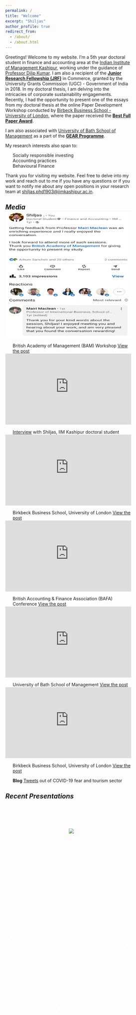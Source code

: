 ```yaml
---
permalink: /
title: "Welcome"
excerpt: "Shiljas"
author_profile: true
redirect_from: 
  - /about/
  - /about.html
---
```


Greetings! Welcome to my website. I’m a 5th year doctoral student in finance and accounting area at the [Indian Institute of Management Kashipur]( https://www.iimkashipur.ac.in), working under the guidance of [Professor Dilip Kumar](https://scholar.google.com/citations?user=N8y4jzMAAAAJ&hl=en). I am also a recipient of the **<u>Junior Research Fellowship (JRF)</u>** in Commerce, granted by the University Grants Commission (UGC) - Government of India in 2018. In my doctoral thesis, I am delving into the intricacies of corporate sustainability engagements. Recently, I had the opportunity to present one of the essays from my doctoral thesis at the online Paper Development Workshop conducted by [Birbeck Business School - University of London](https://www.bbk.ac.uk/school/business), where the paper received the **<u>Best Full Paper Award</u>**. 

I am also associated with [University of Bath School of Management](https://www.bath.ac.uk/schools/school-of-management) as a part of the **<u>GEAR Programme</u>**.

My research interests also span to:
1. Socially responsible investing
2. Accounting practices
3. Behavioural Finance

Thank you for visiting my website. Feel free to delve into my work and reach out to me if you have any questions or if you want to notify me about any open positions in your research team at [shiljas.phd1903@iimkashipur.ac.in](shiljas.phd1903@iimkashipur.ac.in).

**<i>Media</i>**
------


<a href= "https://www.linkedin.com/posts/shiljas_getting-feedback-from-professor-mairi-maclean-activity-7021156538962620416-d0un?utm_source=share&utm_medium=member_desktop">
<img src="/images/BAM_Pre_Conf_Workshop.png" width="504" height="405"> </a>

* British Academy of Management (BAM) Workshop [View the post](https://www.linkedin.com/posts/shiljas_getting-feedback-from-professor-mairi-maclean-activity-7021156538962620416-d0un?utm_source=share&utm_medium=member_desktop)

<html>
<head>
    <title>Title of the document</title>
    <style>
      .wrap-element {
        position: relative;
        overflow: hidden;
        padding-top: 56.25%;
      }
      .wrapped-iframe {
        position: absolute;
        top: 0;
        left: 0;
        width: 100%;
        height: 100%;
        border: 0;
      }
    </style>
  </head>
  <body>
    <div class="wrap-element">
      <iframe class="wrapped-iframe" src="https://www.linkedin.com/embed/feed/update/urn:li:share:7013112267705585664" gesture="media" allow="encrypted-media" allowfullscreen></iframe>
    </div>
  </body>
</html>

* [Interview](https://www.linkedin.com/posts/iimkashipur_phdinsights-scholarstories-iimkashipur-activity-7013112270926811136-UIy9?utm_source=share&utm_medium=member_desktop) with Shiljas, IIM Kashipur doctoral student

<html>
<head>
    <title>Title of the document</title>
    <style>
      .wrap-element {
        position: relative;
        overflow: hidden;
        padding-top: 56.25%;
      }
      .wrapped-iframe {
        position: absolute;
        top: 0;
        left: 0;
        width: 100%;
        height: 100%;
        border: 0;
      }
    </style>
  </head>
  <body>
    <div class="wrap-element">
      <iframe class="wrapped-iframe" src="https://www.linkedin.com/embed/feed/update/urn:li:activity:7137806825046917120" gesture="media" allow="encrypted-media" allowfullscreen></iframe>
    </div>
  </body>
</html>

* Birkbeck Business School, University of London [View the post](https://www.linkedin.com/posts/shiljas_sustainability-sustainability-activity-7137806825046917120-ack0?utm_source=share&utm_medium=member_desktop)

<html>
<head>
    <title>Title of the document</title>
    <style>
      .wrap-element {
        position: relative;
        overflow: hidden;
        padding-top: 56.25%;
      }
      .wrapped-iframe {
        position: absolute;
        top: 0;
        left: 0;
        width: 100%;
        height: 100%;
        border: 0;
      }
    </style>
  </head>
  <body>
    <div class="wrap-element">
      <iframe class="wrapped-iframe" src="https://www.linkedin.com/embed/feed/update/urn:li:activity:7143325700194746371" gesture="media" allow="encrypted-media" allowfullscreen></iframe>
    </div>
  </body>
</html>

* British Accounting & Finance Association (BAFA) Conference
[View the post](https://www.linkedin.com/posts/shiljas_corporate-sustainability-academics-activity-7143325700194746371-FmHT?utm_source=share&utm_medium=member_desktop)

<html>
<head>
    <title>Title of the document</title>
    <style>
      .wrap-element {
        position: relative;
        overflow: hidden;
        padding-top: 56.25%;
      }
      .wrapped-iframe {
        position: absolute;
        top: 0;
        left: 0;
        width: 100%;
        height: 100%;
        border: 0;
      }
    </style>
  </head>
  <body>
    <div class="wrap-element">
      <iframe class="wrapped-iframe" src="https://www.linkedin.com/embed/feed/update/urn:li:share:7152736793140887552" gesture="media" allow="encrypted-media" allowfullscreen></iframe>
    </div>
  </body>
</html>

* University of Bath School of Management [View the post](https://www.linkedin.com/posts/shiljas_iimkashipur-activity-7152736793979748353-YJo0?utm_source=share&utm_medium=member_desktop)

<html>
<head>
    <title>Title of the document</title>
    <style>
      .wrap-element {
        position: relative;
        overflow: hidden;
        padding-top: 56.25%;
      }
      .wrapped-iframe {
        position: absolute;
        top: 0;
        left: 0;
        width: 100%;
        height: 100%;
        border: 0;
      }
    </style>
  </head>
  <body>
    <div class="wrap-element">
      <iframe class="wrapped-iframe" src="https://www.linkedin.com/embed/feed/update/urn:li:share:7162831726942048257" gesture="media" allow="encrypted-media" allowfullscreen></iframe>
    </div>
  </body>
</html>

* Birkbeck Business School, University of London [View the post](https://www.linkedin.com/posts/iimkashipur_delighted-award-outstanding-activity-7162831729618014208-52Tw?utm_source=share&utm_medium=member_desktop)

* **Blog** [Tweets](https://iimkashipur.medium.com/nexus-between-twitter-based-sentiment-and-tourism-sector-performance-amid-covid-19-pandemic-8dd0a0e4fdd0) out of COVID-19 fear and tourism sector


**<i>Recent Presentations</i>**
------


<style>
  * {margin:0;padding:0;box-sizing:border-box;}
  ul, li {list-style:none;}
  
  [name="slide"] {display:none;}
  .slidebox {max-width:500px;width:100%;margin: 10px; float:left; text-align:center;}
  .slidebox img {max-width:100%;}
  .slidebox .slidelist {
    white-space:nowrap;
    font-size:0;
    overflow:hidden;
  }
  .p1 {margin-right:15; padding-right: 5px}

  .p2 {clear: both}

  .slidebox .slideitem {
    position:relative;
    display:inline-block;
    vertical-align:middle;
    width:100%;
    transition:all .1s;
  }
  .slidebox .slideitem label {
    position:absolute;
    z-index:1;
    top:50%;
    transform:translateY(-50%);
    padding:20px;
    border-radius:50%;
    cursor:pointer;
  }
  label.left {
    left:20px;
    background-color:#eaeaea 20%;
    background-image:url('/assets/images/arrow/left-arrow.png');
    background-position:center center;
    background-size:50%;
    background-repeat:no-repeat;
  }
  label.right {
    right:20px;
    background-color:#eaeaea 20%;
    background-image:url('/assets/images/arrow/left-arrow.png');
    background-position:center center;
    background-size:50%;
    background-repeat:no-repeat;
  }
  

  .paginglist {text-align:center;padding:30px 0;}
  .paginglist > li {display:inline-block;vertical-align:middle;margin:0 10px;}
  .paginglist > li > label {display:block;padding:10px 30px;border-radius:10px;background:#ccc;cursor:pointer;}
  .paginglist > li:hover > label {background:#333;}
  
  [id="slide01"]:checked ~ .slidelist .slideitem {transform:translateX(0);animation:slide01 20s infinite;}
  [id="slide02"]:checked ~ .slidelist .slideitem {transform:translateX(-100%);animation:slide02 20s infinite;}
  [id="slide03"]:checked ~ .slidelist .slideitem {transform:translateX(-200%);animation:slide03 20s infinite;}
  [id="slide04"]:checked ~ .slidelist .slideitem {transform:translateX(-300%);animation:slide04 20s infinite;}
  
  @keyframes slide01 {
    0% {left:0%;}
    23% {left:0%;}
    25% {left:-100%;}
    48% {left:-100%;}
    50% {left:-200%;}
    73% {left:-200%;}
    75% {left:-300%;}
    98% {left:-300%;}
    100% {left:0%;}
  }
  @keyframes slide02 {
    0% {left:0%;}
    23% {left:0%;}
    25% {left:-100%;}
    48% {left:-100%;}
    50% {left:-200%;}
    73% {left:-200%;}
    75% {left:100%;}
    98% {left:100%;}
    100% {left:0%;}
  }
  @keyframes slide03 {
    0% {left:0%;}
    23% {left:0%;}
    25% {left:-100%;}
    48% {left:-100%;}
    50% {left:200%;}
    73% {left:200%;}
    75% {left:100%;}
    98% {left:100%;}
    100% {left:0%;}
  }
  @keyframes slide04 {
    0% {left:0%;}
    23% {left:0%;}
    25% {left:300%;}
    48% {left:300%;}
    50% {left:200%;}
    73% {left:200%;}
    75% {left:100%;}
    98% {left:100%;}
    100% {left:0%;}
  }
  </style>
  
  <div class="slidebox">
    <input type="radio" name="slide" id="slide01" checked>
    <input type="radio" name="slide" id="slide02">
    <input type="radio" name="slide" id="slide03">
    <input type="radio" name="slide" id="slide04">
    <ul class="slidelist">
      <li class="slideitem">
        <div>
          <label for="slide04" class="left"></label>
          <label for="slide02" class="right"></label>
          <a><img src="/images/conf_1.png"></a>
        </div>
      </li>
      <li class="slideitem">
        <div>
          <label for="slide01" class="left"></label>
          <label for="slide03" class="right"></label>
          <a><img src="/images/conf_2.png"></a>
        </div>
      </li>
      <li class="slideitem">
        <div>
          <label for="slide02" class="left"></label>
          <label for="slide04" class="right"></label>
          <a><img src="/images/conf_1.png"></a>
        </div>
      </li>
      <li class="slideitem">
        <div>
          <label for="slide03" class="left"></label>
          <label for="slide01" class="right"></label>
          <a><img src="/images/conf_3.png"></a>
        </div>
      </li>
    </ul>
    <!-- <ul class="paginglist">
      <li>
        <label for="slide01"></label>
      </li>
      <li>
        <label for="slide02"></label>
      </li>
      <li>
        <label for="slide03"></label>
      </li>
      <li>
        <label for="slide04"></label>
      </li>
    </ul> -->
  </div>

<div class="slideshowContainer">
  
<!-- Replace the image 'src' with the images in your project.
Javascript is set up so that you can add as many images as you like, but make sure that you match the number of 'circle' span elements (below) to the number of images -->
  <img class="imageSlides" src="/images/conf_1.png" alt="beach side city view">
  <img class="imageSlides" src="/images/conf_2.png" alt="leaf on the ground">
  <img class="imageSlides" src="/images/conf_3.png" alt="lake surrounded by mountains">
  
<!-- I would recommend to replace these 'span' elements with 'img' files
for each the left and right arrow that fits your project, and size accordingly.
I've shown 'span' elements because I didn't want to upload files. -->
  <span id ="leftArrow" class="slideshowArrow">&#8249;</span>
  <span id ="rightArrow" class="slideshowArrow">&#8250;</span>
  
  <div class="slideshowCircles">
<!-- Filled 'dot' class is set to first image in slideshow, and then via Javascript the filled 'dot' class follows the current image.
Make sure you match the number of these 'circle' span elements to the number of images in your slideshow. -->
    <span class="circle dot"></span>
    <span class="circle"></span>
    <span class="circle"></span>
  </div>
  
</div>
<style>
.slideshowContainer {
  position: relative;
  overflow: hidden;
  margin: 50px 0 75px;
  width: 100%;
  height: 500px;
}
.imageSlides {
  position: absolute;
  left: 50%;
  top: 50%;
  transform: translate(-50%, -50%);
  min-width: 100%;
  min-height: 100%;
  opacity: 0;
  transition: opacity 1s ease-in-out;
  z-index: -1;
}
/* add 'visible' class via Javascript */
.visible {
  opacity: 1;
}
.slideshowArrow {
  font-size: 7em;
  color: rgba(255, 255, 255, 0.5);
  cursor: pointer;
  transition: opacity 0.2s ease-in-out;
}
.slideshowArrow:hover {
  opacity: 0.75;
}
#leftArrow {
  position: absolute;
  left: 4%;
  top: 50%;
  transform: translate(-50%, -50%);
}
#rightArrow {
  position: absolute;
  right: 4%;
  top: 50%;
  transform: translate(50%, -50%);
}
.slideshowCircles {
  position: absolute;
  bottom: 2%;
  left: 50%;
  transform: translate(-50%, -50%);
  text-align: center;
}
.circle {
  display: inline-block;
  margin-left: 3px;
  margin-right: 3px;
  width: 15px;
  height: 15px;
  border-radius: 50%;
  border: solid 2px rgba(255, 255, 255, 0.5);
  transition: 1s ease-in-out;
}
.dot {
  background-color: rgba(255, 255, 255, 0.7);
  border: solid 2px rgba(255, 255, 255, 0.5);
}
  </style>
  <script>
    // IMAGE SLIDES & CIRCLES ARRAYS, & COUNTER
var imageSlides = document.getElementsByClassName('imageSlides');
var circles = document.getElementsByClassName('circle');
var leftArrow = document.getElementById('leftArrow');
var rightArrow = document.getElementById('rightArrow');
var counter = 0;
// HIDE ALL IMAGES FUNCTION
function hideImages() {
  for (var i = 0; i < imageSlides.length; i++) {
    imageSlides[i].classList.remove('visible');
  }
}
// REMOVE ALL DOTS FUNCTION
function removeDots() {
  for (var i = 0; i < imageSlides.length; i++) {
    circles[i].classList.remove('dot');
  }
}
// SINGLE IMAGE LOOP/CIRCLES FUNCTION
function imageLoop() {
  var currentImage = imageSlides[counter];
  var currentDot = circles[counter];
  currentImage.classList.add('visible');
  removeDots();
  currentDot.classList.add('dot');
  counter++;
}
// LEFT & RIGHT ARROW FUNCTION & CLICK EVENT LISTENERS
function arrowClick(e) {
  var target = e.target;
  if (target == leftArrow) {
    clearInterval(imageSlideshowInterval);
    hideImages();
    removeDots();
    if (counter == 1) {
      counter = (imageSlides.length - 1);
      imageLoop();
      imageSlideshowInterval = setInterval(slideshow, 10000);
    } else {
      counter--;
      counter--;
      imageLoop();
      imageSlideshowInterval = setInterval(slideshow, 10000);
    }
  } 
  else if (target == rightArrow) {
    clearInterval(imageSlideshowInterval);
    hideImages();
    removeDots();
    if (counter == imageSlides.length) {
      counter = 0;
      imageLoop();
      imageSlideshowInterval = setInterval(slideshow, 10000);
    } else {
      imageLoop();
      imageSlideshowInterval = setInterval(slideshow, 10000);
    }
  }
}
leftArrow.addEventListener('click', arrowClick);
rightArrow.addEventListener('click', arrowClick);
// IMAGE SLIDE FUNCTION
function slideshow() {
  if (counter < imageSlides.length) {
    imageLoop();
  } else {
    counter = 0;
    hideImages();
    imageLoop();
  }
}
// SHOW FIRST IMAGE, & THEN SET & CALL SLIDE INTERVAL
setTimeout(slideshow, 1000);
var imageSlideshowInterval = setInterval(slideshow, 10000);
    </script>